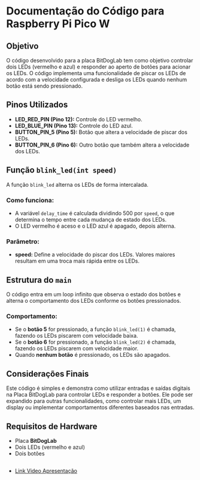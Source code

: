 # Documentação do Código para Raspberry Pi Pico W

## Objetivo
O código desenvolvido para a placa BitDogLab tem como objetivo controlar dois LEDs (vermelho e azul) e responder ao aperto de botões para acionar os LEDs. O código implementa uma funcionalidade de piscar os LEDs de acordo com a velocidade configurada e desliga os LEDs quando nenhum botão está sendo pressionado.

## Pinos Utilizados
- **LED_RED_PIN (Pino 12):** Controle do LED vermelho.
- **LED_BLUE_PIN (Pino 13):** Controle do LED azul.
- **BUTTON_PIN_5 (Pino 5):** Botão que altera a velocidade de piscar dos LEDs.
- **BUTTON_PIN_6 (Pino 6):** Outro botão que também altera a velocidade dos LEDs.

## Função `blink_led(int speed)`
A função `blink_led` alterna os LEDs de forma intercalada.

### Como funciona:
- A variável `delay_time` é calculada dividindo 500 por `speed`, o que determina o tempo entre cada mudança de estado dos LEDs.
- O LED vermelho é aceso e o LED azul é apagado, depois alterna.

### Parâmetro:
- **speed:** Define a velocidade do piscar dos LEDs. Valores maiores resultam em uma troca mais rápida entre os LEDs.

## Estrutura do `main`
O código entra em um loop infinito que observa o estado dos botões e alterna o comportamento dos LEDs conforme os botões pressionados.

### Comportamento:
- Se o **botão 5** for pressionado, a função `blink_led(1)` é chamada, fazendo os LEDs piscarem com velocidade baixa.
- Se o **botão 6** for pressionado, a função `blink_led(2)` é chamada, fazendo os LEDs piscarem com velocidade maior.
- Quando **nenhum botão** é pressionado, os LEDs são apagados.

## Considerações Finais
Este código é simples e demonstra como utilizar entradas e saídas digitais na Placa BitDogLab para controlar LEDs e responder a botões. Ele pode ser expandido para outras funcionalidades, como controlar mais LEDs, um display ou implementar comportamentos diferentes baseados nas entradas.

## Requisitos de Hardware
- Placa **BitDogLab**
- Dois LEDs (vermelho e azul)
- Dois botões

## 
- [Link Video Apresentação](https://drive.google.com/file/d/1vDu1En83TmUKz2tp5bQgeZM5oDbgLwgQ/view?usp=sharing)


